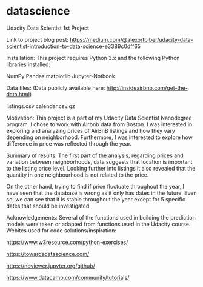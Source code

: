 # datascience
Udacity Data Scientist 1st Project

Link to project blog post: https://medium.com/@alexortbiber/udacity-data-scientist-introduction-to-data-science-e3389c0dff65


Installation:
This project requires Python 3.x and the following Python libraries installed:

   NumPy
   Pandas
   matplotlib
   Jupyter-Notbook

Data files: (Data publicly available here: http://insideairbnb.com/get-the-data.html)

   listings.csv 
   calendar.csv.gz

Motivation:
This project is a part of my Udacity Data Scientist Nanodegree program. I chose to work with Airbnb data from Boston. I was interested in exploring and analyzing prices of AirBnB listings and how they vary depending on neighborhood. Furthermore, I was interested to explore how difference in price was reflected through the year.


Summary of results:
The first part of the analysis, regarding prices and variation between neighborhoods, data suggests that location is important to the listing price level. Looking further into listings it also revealed that the quantity in one neighbourhood is not related to the price.

On the other hand, trying to find if price fluctuate throughout the year, I have seen that the database is wrong as it only has dates in the future. Even so, we can see that it is stable throughout the year except for 5 specific dates that should be investigated. 

Acknowledgements:
Several of the functions used in building the prediction models were taken or adapted from functions used in the Udacity course.
Webites used for code solutions/inspiration:

https://www.w3resource.com/python-exercises/

https://towardsdatascience.com/

https://nbviewer.jupyter.org/github/

https://www.datacamp.com/community/tutorials/
